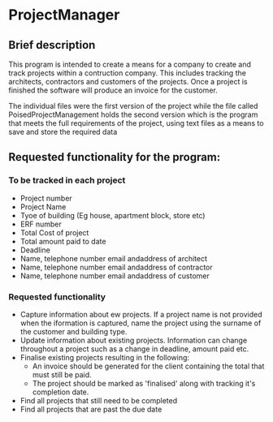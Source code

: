 # ProjectManager

## Brief description

This program is intended to create a means for a company to create and track projects within a contruction company. This includes tracking the architects, 
contractors and customers of the projects. Once a project is finished the software will produce an invoice for the customer.

The individual files were the first version of the project while the file called PoisedProjectManagement holds the second version which is the program that meets the full requirements of the project, using text files as a means to save and store the required data

## Requested functionality for the program:

### To be tracked in each project

- Project number
- Project Name
- Tyoe of building (Eg house, apartment block, store etc)
- ERF number
- Total Cost of project
- Total amount paid to date
- Deadline
- Name, telephone number email andaddress of architect
- Name, telephone number email andaddress of contractor
- Name, telephone number email andaddress of customer

### Requested functionality

- Capture information about ew projects. If a project name is not provided when the iformation is captured, name the project using the surname of the customer and building type.
- Update information about existing projects. Information can change throughout a project such as a change in deadline, amount paid etc.
- Finalise existing projects resulting in the following:  
  - An invoice should be generated for the client containing the total that must still be paid.
  - The project should be marked as 'finalised' along with tracking it's completion date.
- Find all projects that still need to be completed
- Find all projects that are past the due date




